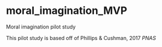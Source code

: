 # moral_imagination_MVP
Moral imagination pilot study

This pilot study is based off of Phillips & Cushman, 2017 _PNAS_